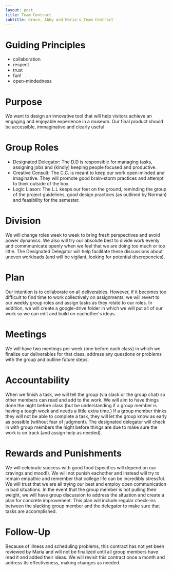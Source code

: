 ```yaml
---
layout: post
title: Team Contract
subtitle: Grace, Abby and Maria's Team Contract
---
```

# **Guiding Principles**
* collaboration
* respect
* trust
* fun!
* open-mindedness
# **Purpose**
We want to design an innovative tool that will help visitors achieve an engaging and enjoyable experience in a museum. Our final product should be accessible, immaginative and clearly useful. 
# **Group Roles**
* Designated Delegator: The D.D is responsible for managing tasks, assigning jobs and (kindly) keeping people focused and productive.
* Creative Consult: The C.C. is meant to keep our work open-minded and imaginative. They will promote good brain-storm practices and attempt to think outside of the box.
* Logic Liason: The L.L keeps our feet on the ground, reminding the group of the project guidelines, good design practices (as outlined by Norman) and feasibility for the semester. 
# **Division**
We will change roles week to week to bring fresh perspectives and avoid power dynamics. We also will try our absolute best to divide work evenly and commmunicate openly when we feel that we are doing too much or too little. The Designated Delegator will help facilitate these discussions about uneven workloads (and will be vigilant, looking for potential discrepencies). 
# **Plan** 
Our intention is to collaborate on all deliverables. However, if it becomes too difficult to find time to work collectively on assignments, we will revert to our weekly group roles and assign tasks as they relate to our roles. In addition, we will create a google-drive folder in which we will put all of our work so we can edit and build on eachother's ideas. 
# **Meetings**
We will have two meetings per week (one before each class) in which we finalize our deliverables for that class, address any questions or problems with the group and outline future steps. 
# **Accountability** 
When we finish a task, we will tell the group (via slack or the group chat) so other members can read and add to the work. We will aim to have things done the night before class (but be understanding if a group member is having a tough week and needs a little extra time.) If a group member thinks they will not be able to complete a task, they will let the group know as early as possible (without fear of judgment). The designated delegator will check in with group members the night before things are due to make sure the work is on track (and assign help as needed). 
# **Rewards and Punishments**
We will celebrate success with good food (specifics will depend on our cravings and mood!). We will not punish eachother and instead will try to remain empathic and remember that college life can be incredibly stressful. We will trust that we are all trying our best and employ open communication in bad situations. In the event that the group member is not pulling their weight, we will have group discussion to address the situation and create a plan for concrete improvement. This plan will include regular check-ins between the slacking group member and the delegator to make sure that tasks are accomplished. 
# **Follow-Up**
Because of illness and scheduling problems, this contract has not yet been reviewed by Maria and will not be finalized until all group members have read it and added their ideas. We will revisit this contract once a month and address its effectiveness, making changes as needed. 
